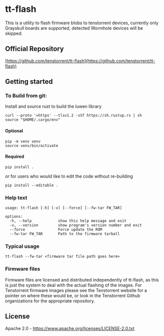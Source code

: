 # tt-flash

This is a utility to flash firmware blobs to tenstorrent devices, currently only Grayskull boards are supported, detected Wormhole devices will be skipped.

## Official Repository

[https://github.com/tenstorrent/tt-flash](https://github.com/tenstorrent/tt-flash)

## Getting started

### To Build from git:

Install and source rust to build the luwen library

```
curl --proto '=https' --tlsv1.2 -sSf https://sh.rustup.rs | sh
source "$HOME/.cargo/env"
```

#### Optional
```
pip -m venv venv
source venv/bin/activate
```
#### Required
```
pip install .
```

or for users who would like to edit the code without re-building

```
pip install --editable .
```

### Help text 
```
usage: tt-flash [-h] [-v] [--force] [--fw-tar FW_TAR] 

options:
  -h, --help            show this help message and exit
  -v, --version         show program's version number and exit
  --force               Force update the ROM
  --fw-tar FW_TAR       Path to the firmware tarball
```

### Typical usage
```
tt-flash --fw-tar <firmware tar file path goes here>
```

### Firmware files
Firmware files are licensed and distributed independently of tt-flash, as this is just the system to deal with the actual flashing of the images.  For Tenstorrent firmware images please see the Tenstorrent website for a pointer on where these would be, or look in the Tenstorrent Github organizations for the appropriate repository.

## License

Apache 2.0 - https://www.apache.org/licenses/LICENSE-2.0.txt
